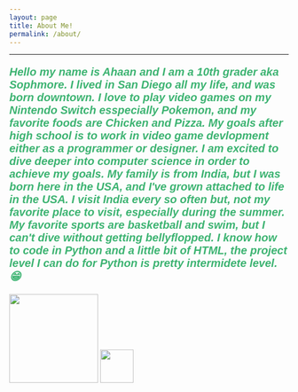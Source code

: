 ```yaml
---
layout: page
title: About Me!
permalink: /about/
---
```


<html>
<body>

---
<p style="font-size:100%; color: MediumSeaGreen; font: italic bold 20px Arial, sans-serif;"> Hello my name is Ahaan and I am a 10th grader aka Sophmore. I lived in San Diego all my life, and was born downtown. I love to play video games on my Nintendo Switch esspecially Pokemon, and my favorite foods are Chicken and Pizza. My goals after high school is to work in video game devlopment either as a programmer or designer. I am excited to dive deeper into computer science in order to achieve my goals. My family is from India, but I was born here in the USA, and I've grown attached to life in the USA. I visit India every so often but, not my favorite place to visit, especially during the summer. My favorite sports are basketball and swim, but I can't dive without getting bellyflopped. I know how to code in Python and a little bit of HTML, the project level I can do for Python is pretty intermidete level.   &#128513; </p>



<img src="{{site.baseurl}}/images/IMG_9146.jpg" height="160">
<img src="{{site.baseurl}}/images/india.png" height="60" title="Home" alt="">
</body>
</html>

